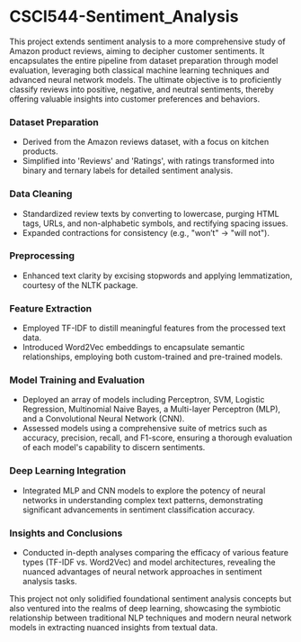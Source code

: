 # CSCI544-Sentiment_Analysis

This project extends sentiment analysis to a more comprehensive study of Amazon product reviews, aiming to decipher customer sentiments. It encapsulates the entire pipeline from dataset preparation through model evaluation, leveraging both classical machine learning techniques and advanced neural network models. The ultimate objective is to proficiently classify reviews into positive, negative, and neutral sentiments, thereby offering valuable insights into customer preferences and behaviors.

### Dataset Preparation
- Derived from the Amazon reviews dataset, with a focus on kitchen products.
- Simplified into 'Reviews' and 'Ratings', with ratings transformed into binary and ternary labels for detailed sentiment analysis.

### Data Cleaning
- Standardized review texts by converting to lowercase, purging HTML tags, URLs, and non-alphabetic symbols, and rectifying spacing issues.
- Expanded contractions for consistency (e.g., "won’t" → "will not").

### Preprocessing
- Enhanced text clarity by excising stopwords and applying lemmatization, courtesy of the NLTK package.

### Feature Extraction
- Employed TF-IDF to distill meaningful features from the processed text data.
- Introduced Word2Vec embeddings to encapsulate semantic relationships, employing both custom-trained and pre-trained models.

### Model Training and Evaluation
- Deployed an array of models including Perceptron, SVM, Logistic Regression, Multinomial Naive Bayes, a Multi-layer Perceptron (MLP), and a Convolutional Neural Network (CNN).
- Assessed models using a comprehensive suite of metrics such as accuracy, precision, recall, and F1-score, ensuring a thorough evaluation of each model's capability to discern sentiments.

### Deep Learning Integration
- Integrated MLP and CNN models to explore the potency of neural networks in understanding complex text patterns, demonstrating significant advancements in sentiment classification accuracy.

### Insights and Conclusions
- Conducted in-depth analyses comparing the efficacy of various feature types (TF-IDF vs. Word2Vec) and model architectures, revealing the nuanced advantages of neural network approaches in sentiment analysis tasks.

This project not only solidified foundational sentiment analysis concepts but also ventured into the realms of deep learning, showcasing the symbiotic relationship between traditional NLP techniques and modern neural network models in extracting nuanced insights from textual data.
